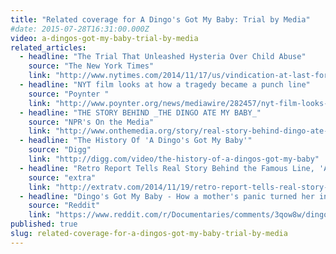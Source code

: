 ```yaml
---
title: "Related coverage for A Dingo's Got My Baby: Trial by Media"
#date: 2015-07-28T16:31:00.000Z
video: a-dingos-got-my-baby-trial-by-media
related_articles:
  - headline: "The Trial That Unleashed Hysteria Over Child Abuse"
    source: "The New York Times"
    link: "http://www.nytimes.com/2014/11/17/us/vindication-at-last-for-a-woman-scorned-by-australias-news-media.html"
  - headline: "NYT film looks at how a tragedy became a punch line"
    source: "Poynter "
    link: "http://www.poynter.org/news/mediawire/282457/nyt-film-looks-at-how-a-tragedy-became-a-punch-line/"
  - headline: "THE STORY BEHIND _THE DINGO ATE MY BABY_"
    source: "NPR's On the Media"
    link: "http://www.onthemedia.org/story/real-story-behind-dingo-ate-my-baby/"
  - headline: "The History Of 'A Dingo's Got My Baby'"
    source: "Digg"
    link: "http://digg.com/video/the-history-of-a-dingos-got-my-baby"
  - headline: "Retro Report Tells Real Story Behind the Famous Line, 'A Dingo's Got My Baby'"
    source: "extra"
    link: "http://extratv.com/2014/11/19/retro-report-tells-real-story-behind-the-famous-line-a-dingos-got-my-baby/"
  - headline: "Dingo's Got My Baby - How a mother's panic turned her into a joke "
    source: "Reddit"
    link: "https://www.reddit.com/r/Documentaries/comments/3qow8w/dingos_got_my_baby_2014_how_a_mothers_panic/"
published: true
slug: related-coverage-for-a-dingos-got-my-baby-trial-by-media
---
```



